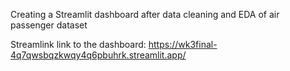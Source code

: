 Creating a Streamlit dashboard after data cleaning and EDA of air passenger dataset

Streamlink link to the dashboard:  https://wk3final-4q7qwsbqzkwqy4q6pbuhrk.streamlit.app/
